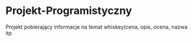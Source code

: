 # Projekt-Programistyczny
Projekt pobierający informacje na temat whiskey(cena, opis, ocena, nazwa itp
